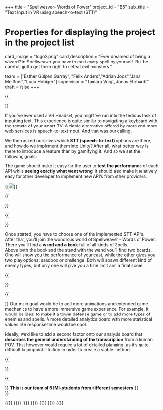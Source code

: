 +++
title = "Spellweaver- Words of Power"
project_id = "B5"
sub_title = "Text Input in VR using speech-to-text (STT)"

# Properties for displaying the project in the project list
card_image = "logo2.png"
card_description = "Ever dreamed of being a wizard? In Spellweaver you have to cast every spell by yourself. But be careful, gotta get them right to defeat evil monsters." 

team = ["Esther Gülpen Garray", "Felix Anders","Adrian Joos","Jana Meißner","Luca Hobiger"]
supervisor = "Tamara Voigt, Jonas Ehrhardt"
draft = false
+++


{{<section title="Our Goal">}}

If you’ve ever used a VR Headset, you might’ve run into the tedious task of inputting text. This experience is quite similar to navigating a keyboard with the remote of your smart-TV. A viable alternative offered by more and more web services is speech-to-text input. And that was our calling.

We then asked ourselves which **STT (speech-to-text)** options are there, and how do we implement them into Unity? After all, what better way is there to introduce a feature than by gamifying it. And so we set the following goals:

The game should make it easy for the user to **test the performance** of each API while **seeing exactly what went wrong**. 
It should also make it relatively easy for other developer to implement new API’s from other providers.

{{<image src="menuscene.png" caption="menu scene">}}


{{</section>}}

{{<section title="Introduction">}}

Once started, you have to choose one of the implemented STT-API’s.<br> 
After that, you’ll join the wondrous world of Spellweaver - Words of Power. There you’ll find a **wand and a book** full of all kinds of Spells.<br>
Above both the book and the stand with the wand you’ll find two boards. One will show you the performance of your cast, while the other gives you two play options: sandbox or challenge. Both will spawn different kind of enemy types, but only one will give you a time limit and a final score.

{{</section>}} 

{{<section title="Future">}}
Our main goal would be to add more animations and extended game mechanics to have a more immersive game experience. For example, it would be ideal to make it a tower defense game or to add more types of enemies and spells. A more detailed analytics board with more statistical values like response time would be cool.

Ideally, we’d like to add a second factor onto our analysis board that **describes the general understanding of the transcription** from a human POV. That however would require a lot of detailed planning, as it’s quite difficult to pinpoint intuition in order to create a viable method.

{{</section>}}

{{<section title="The team">}}
**This is our team of 5 IMI-students from different semesters**
{{</section>}} 

{{<gallery>}}
{{<team-member image="jana.jpg" name="Jana Meißner">}}
{{<team-member image="felix.jpg" name="Felix Anders">}}
{{<team-member image="adrian.jpg" name="Adrian Joos">}}
{{<team-member image="esther.jpg" name="Esther Gülpen Garay">}}
{{<team-member image="luca.jpg" name="Luca Hobiger">}}
{{</gallery>}}
